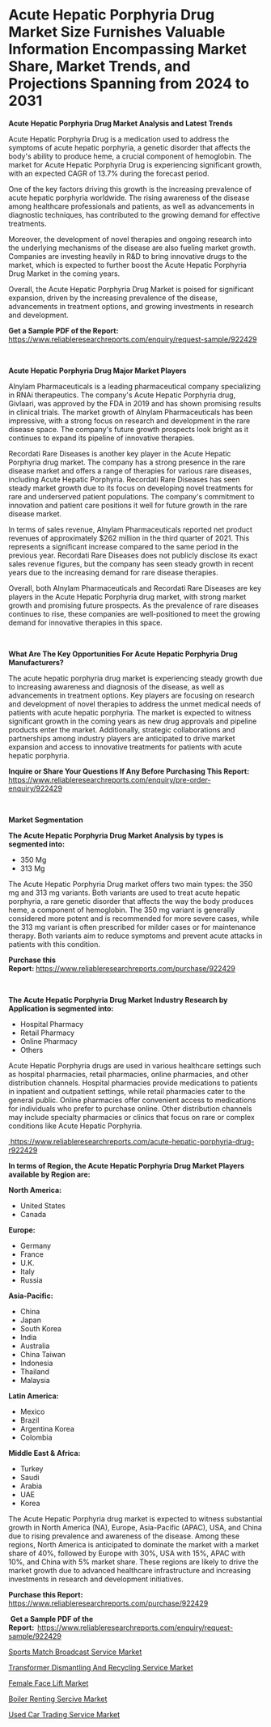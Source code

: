 <p><h1>Acute Hepatic Porphyria Drug Market Size Furnishes Valuable Information Encompassing Market Share, Market Trends, and Projections Spanning from 2024 to 2031</h1></p><p><strong>Acute Hepatic Porphyria Drug Market Analysis and Latest Trends</strong></p>
<p><p>Acute Hepatic Porphyria Drug is a medication used to address the symptoms of acute hepatic porphyria, a genetic disorder that affects the body's ability to produce heme, a crucial component of hemoglobin. The market for Acute Hepatic Porphyria Drug is experiencing significant growth, with an expected CAGR of 13.7% during the forecast period. </p><p>One of the key factors driving this growth is the increasing prevalence of acute hepatic porphyria worldwide. The rising awareness of the disease among healthcare professionals and patients, as well as advancements in diagnostic techniques, has contributed to the growing demand for effective treatments. </p><p>Moreover, the development of novel therapies and ongoing research into the underlying mechanisms of the disease are also fueling market growth. Companies are investing heavily in R&D to bring innovative drugs to the market, which is expected to further boost the Acute Hepatic Porphyria Drug Market in the coming years.</p><p>Overall, the Acute Hepatic Porphyria Drug Market is poised for significant expansion, driven by the increasing prevalence of the disease, advancements in treatment options, and growing investments in research and development.</p></p>
<p><strong>Get a Sample PDF of the Report:&nbsp;</strong> <a href="https://www.reliableresearchreports.com/enquiry/request-sample/922429">https://www.reliableresearchreports.com/enquiry/request-sample/922429</a></p>
<p>&nbsp;</p>
<p><strong>Acute Hepatic Porphyria Drug Major Market Players</strong></p>
<p><p>Alnylam Pharmaceuticals is a leading pharmaceutical company specializing in RNAi therapeutics. The company's Acute Hepatic Porphyria drug, Givlaari, was approved by the FDA in 2019 and has shown promising results in clinical trials. The market growth of Alnylam Pharmaceuticals has been impressive, with a strong focus on research and development in the rare disease space. The company's future growth prospects look bright as it continues to expand its pipeline of innovative therapies.</p><p>Recordati Rare Diseases is another key player in the Acute Hepatic Porphyria drug market. The company has a strong presence in the rare disease market and offers a range of therapies for various rare diseases, including Acute Hepatic Porphyria. Recordati Rare Diseases has seen steady market growth due to its focus on developing novel treatments for rare and underserved patient populations. The company's commitment to innovation and patient care positions it well for future growth in the rare disease market.</p><p>In terms of sales revenue, Alnylam Pharmaceuticals reported net product revenues of approximately $262 million in the third quarter of 2021. This represents a significant increase compared to the same period in the previous year. Recordati Rare Diseases does not publicly disclose its exact sales revenue figures, but the company has seen steady growth in recent years due to the increasing demand for rare disease therapies.</p><p>Overall, both Alnylam Pharmaceuticals and Recordati Rare Diseases are key players in the Acute Hepatic Porphyria drug market, with strong market growth and promising future prospects. As the prevalence of rare diseases continues to rise, these companies are well-positioned to meet the growing demand for innovative therapies in this space.</p></p>
<p>&nbsp;</p>
<p><strong>What Are The Key Opportunities For Acute Hepatic Porphyria Drug Manufacturers?</strong></p>
<p><p>The acute hepatic porphyria drug market is experiencing steady growth due to increasing awareness and diagnosis of the disease, as well as advancements in treatment options. Key players are focusing on research and development of novel therapies to address the unmet medical needs of patients with acute hepatic porphyria. The market is expected to witness significant growth in the coming years as new drug approvals and pipeline products enter the market. Additionally, strategic collaborations and partnerships among industry players are anticipated to drive market expansion and access to innovative treatments for patients with acute hepatic porphyria.</p></p>
<p><strong>Inquire or Share Your Questions If Any Before Purchasing This Report:</strong> <a href="https://www.reliableresearchreports.com/enquiry/pre-order-enquiry/922429">https://www.reliableresearchreports.com/enquiry/pre-order-enquiry/922429</a></p>
<p>&nbsp;</p>
<p><strong>Market Segmentation</strong></p>
<p><strong>The Acute Hepatic Porphyria Drug Market Analysis by types is segmented into:</strong></p>
<p><ul><li>350 Mg</li><li>313 Mg</li></ul></p>
<p><p>The Acute Hepatic Porphyria Drug market offers two main types: the 350 mg and 313 mg variants. Both variants are used to treat acute hepatic porphyria, a rare genetic disorder that affects the way the body produces heme, a component of hemoglobin. The 350 mg variant is generally considered more potent and is recommended for more severe cases, while the 313 mg variant is often prescribed for milder cases or for maintenance therapy. Both variants aim to reduce symptoms and prevent acute attacks in patients with this condition.</p></p>
<p><strong>Purchase this Report:&nbsp;</strong><a href="https://www.reliableresearchreports.com/purchase/922429">https://www.reliableresearchreports.com/purchase/922429</a></p>
<p>&nbsp;</p>
<p><strong>The Acute Hepatic Porphyria Drug Market Industry Research by Application is segmented into:</strong></p>
<p><ul><li>Hospital Pharmacy</li><li>Retail Pharmacy</li><li>Online Pharmacy</li><li>Others</li></ul></p>
<p><p>Acute Hepatic Porphyria drugs are used in various healthcare settings such as hospital pharmacies, retail pharmacies, online pharmacies, and other distribution channels. Hospital pharmacies provide medications to patients in inpatient and outpatient settings, while retail pharmacies cater to the general public. Online pharmacies offer convenient access to medications for individuals who prefer to purchase online. Other distribution channels may include specialty pharmacies or clinics that focus on rare or complex conditions like Acute Hepatic Porphyria.</p></p>
<p><a href="https://www.reliableresearchreports.com/acute-hepatic-porphyria-drug-r922429">&nbsp;https://www.reliableresearchreports.com/acute-hepatic-porphyria-drug-r922429</a></p>
<p><strong>In terms of Region, the Acute Hepatic Porphyria Drug Market Players available by Region are:</strong></p>
<p>
    <p> <strong> North America: </strong>
        <ul>
            <li>United States</li>
            <li>Canada</li>
        </ul>
        </p> 
    <p> <strong> Europe: </strong>
        <ul>
            <li>Germany</li>
            <li>France</li>
            <li>U.K.</li>
            <li>Italy</li>
            <li>Russia</li>
        </ul>
        </p> 
    <p> <strong> Asia-Pacific: </strong>
        <ul>
            <li>China</li>
            <li>Japan</li>
            <li>South Korea</li>
            <li>India</li>
            <li>Australia</li>
            <li>China Taiwan</li>
            <li>Indonesia</li>
            <li>Thailand</li>
            <li>Malaysia</li>
        </ul>
        </p> 
    <p> <strong> Latin America: </strong>
        <ul>
            <li>Mexico</li>
            <li>Brazil</li>
            <li>Argentina Korea</li>
            <li>Colombia</li>
        </ul>
        </p> 
    <p> <strong> Middle East & Africa: </strong>
        <ul>
            <li>Turkey</li>
            <li>Saudi</li>
            <li>Arabia</li>
            <li>UAE</li>
            <li>Korea</li>
        </ul>
    </p>
    </p>
<p><p>The Acute Hepatic Porphyria drug market is expected to witness substantial growth in North America (NA), Europe, Asia-Pacific (APAC), USA, and China due to rising prevalence and awareness of the disease. Among these regions, North America is anticipated to dominate the market with a market share of 40%, followed by Europe with 30%, USA with 15%, APAC with 10%, and China with 5% market share. These regions are likely to drive the market growth due to advanced healthcare infrastructure and increasing investments in research and development initiatives.</p></p>
<p><strong>Purchase this Report: </strong><a href="https://www.reliableresearchreports.com/purchase/922429">https://www.reliableresearchreports.com/purchase/922429</a></p>
<p>&nbsp;<strong>Get a Sample PDF of the Report:&nbsp;&nbsp;</strong><a href="https://www.reliableresearchreports.com/enquiry/request-sample/922429">https://www.reliableresearchreports.com/enquiry/request-sample/922429</a></p>
<p><strong></strong></p>
<p><p><a href="https://github.com/ochgvvcj16/Market-Research-Report-List-1/blob/main/sports-match-broadcast-service-market.md">Sports Match Broadcast Service Market</a></p><p><a href="https://github.com/nicoletavirag/Market-Research-Report-List-4/blob/main/transformer-dismantling-and-recycling-service-market.md">Transformer Dismantling And Recycling Service Market</a></p><p><a href="https://github.com/mauripalmi/Market-Research-Report-List-4/blob/main/female-face-lift-market.md">Female Face Lift Market</a></p><p><a href="https://github.com/JosephMorgnlvXXff/Market-Research-Report-List-1/blob/main/boiler-renting-sercive-market.md">Boiler Renting Sercive Market</a></p><p><a href="https://github.com/btwcqfvq34/Market-Research-Report-List-2/blob/main/used-car-trading-service-market.md">Used Car Trading Service Market</a></p></p>